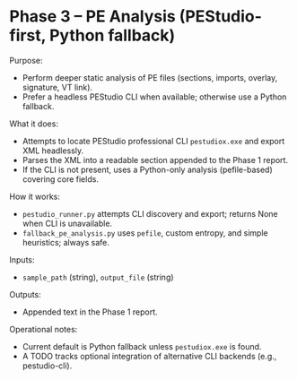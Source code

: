 # Phase 3 – PE Analysis (PEStudio-first, Python fallback)

Purpose:
- Perform deeper static analysis of PE files (sections, imports, overlay, signature, VT link).
- Prefer a headless PEStudio CLI when available; otherwise use a Python fallback.

What it does:
- Attempts to locate PEStudio professional CLI `pestudiox.exe` and export XML headlessly.
- Parses the XML into a readable section appended to the Phase 1 report.
- If the CLI is not present, uses a Python-only analysis (pefile-based) covering core fields.

How it works:
- `pestudio_runner.py` attempts CLI discovery and export; returns None when CLI is unavailable.
- `fallback_pe_analysis.py` uses `pefile`, custom entropy, and simple heuristics; always safe.

Inputs:
- `sample_path` (string), `output_file` (string)

Outputs:
- Appended text in the Phase 1 report.

Operational notes:
- Current default is Python fallback unless `pestudiox.exe` is found.
- A TODO tracks optional integration of alternative CLI backends (e.g., pestudio-cli).
